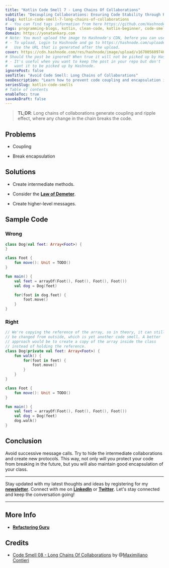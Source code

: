 ```yaml
---
title: "Kotlin Code Smell 7 - Long Chains Of Collaborations"
subtitle: "Decoupling Collaborations: Ensuring Code Stability through Reduced Chains and Better Encapsulation"
slug: kotlin-code-smell-7-long-chains-of-collaborations
# - You can find tags information from here https://github.com/Hashnode/support/blob/main/misc/tags.json
tags: programming-blogs, kotlin, clean-code, kotlin-beginner, code-smell-1
domain: https://yonatankarp.com
# Note: You must upload the image to Hashnode's CDN, before you can use it here.
# - To upload, Login to Hashnode and go to https://hashnode.com/uploader
#   Use the URL that is generated after the upload.
cover: https://cdn.hashnode.com/res/hashnode/image/upload/v1670056097460/SWqMSlqG9.jpeg
# Should the post be ignored? When true it will not be picked up by Hashnode.
# - It's useful when you want to keep the post in your repo but don't
#   want it to be picked up by Hashnode.
ignorePost: false
seoTitle: "Avoid Code Smell: Long Chains of Collaborations"
seoDescription: "Learn how to prevent code coupling and encapsulation issues by eliminating long chains of collaborations in your Kotlin code."
seriesSlug: kotlin-code-smells
# Table of contents
enableToc: true
saveAsDraft: false
---
```


> **TL;DR**: Long chains of collaborations generate coupling and ripple effect, where any change in the chain breaks the code.

## Problems

* Coupling
    
* Break encapsulation
    

## Solutions

* Create intermediate methods.
    
* Consider the [**Law of Demeter**](https://en.wikipedia.org/wiki/Law_of_Demeter).
    
* Create higher-level messages.
    

## Sample Code

### Wrong

```kotlin
class Dog(val feet: Array<Foot>) {
}

class Foot {
    fun move(): Unit = TODO()
}

fun main() {
    val feet = arrayOf(Foot(), Foot(), Foot(), Foot())
    val dog = Dog(feet)

    for(foot in dog.feet) {
        foot.move()
    }
}
```

### Right

```kotlin
// We're copying the reference of the array, so in theory, it can still
// be changed from outside, which is yet another code smell. A better
// approach would be to create a copy of the array inside the class
// instead of holding the reference.
class Dog(private val feet: Array<Foot>) {
    fun walk() {
        for(foot in feet) {
            foot.move()
        }
    }
}

class Foot {
    fun move(): Unit = TODO()
}

fun main() {
    val feet = arrayOf(Foot(), Foot(), Foot(), Foot())
    val dog = Dog(feet)
    dog.walk()
}
```

## Conclusion

Avoid successive message calls. Try to hide the intermediate collaborations and create new protocols. This way, not only will you protect your code from breaking in the future, but you will also maintain good encapsulation of your class.

---

Stay updated with my latest thoughts and ideas by registering for my [**newsletter**](https://yonatankarp.com/newsletter). Connect with me on [**LinkedIn**](https://www.linkedin.com/in/yonatankarp/) or [**Twitter**](https://twitter.com/yonatan_karp). Let's stay connected and keep the conversation going!

---

## More Info

* [**Refactoring Guru**](https://refactoring.guru/es/smells/message-chains)
    

## Credits

* [Code Smell 08 - Long Chains Of Collaborations](https://maximilianocontieri.com/code-smell-08-long-chains-of-collaborations) by @[Maximiliano Contieri](@mcsee)
